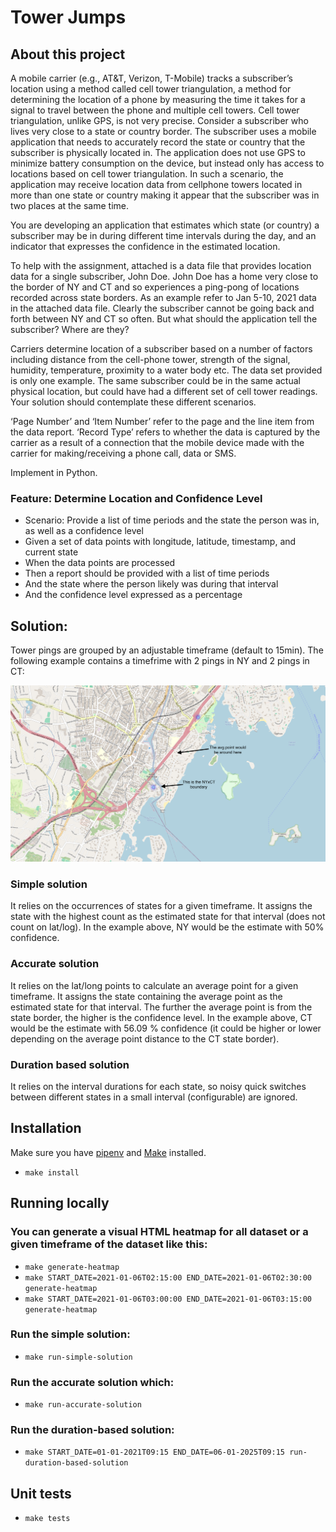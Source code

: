 # Tower Jumps

## About this project
A mobile carrier (e.g., AT&T, Verizon, T-Mobile) tracks a subscriber’s location using a method called cell tower triangulation, a method for determining the location of a phone by measuring the time it takes for a signal to travel between the phone and multiple cell towers. Cell tower triangulation, unlike GPS, is not very precise. Consider a subscriber who lives very close to a state or country border. The subscriber uses a mobile application that needs to accurately record the state or country that the subscriber is physically located in. The application does not use GPS to minimize battery consumption on the device, but instead only has access to locations based on cell tower triangulation. In such a scenario, the application may receive location data from cellphone towers located in more than one state or country making it appear that the subscriber was in two places at the same time.

You are developing an application that estimates which state (or country) a subscriber may be in during different time intervals during the day, and an indicator that expresses the confidence in the estimated location.

To help with the assignment, attached is a data file that provides location data for a single subscriber, John Doe. John Doe has a home very close to the border of NY and CT and so experiences a ping-pong of locations recorded across state borders. As an example refer to Jan 5-10, 2021 data in the attached data file. Clearly the subscriber cannot be going back and forth between NY and CT so often. But what should the application tell the subscriber? Where are they?  

Carriers determine location of a subscriber based on a number of factors including distance from the cell-phone tower, strength of the signal, humidity, temperature, proximity to a water body etc. The data set provided is only one example. The same subscriber could be in the same actual physical location, but could have had a different set of cell tower readings. Your solution should contemplate these different scenarios.  

‘Page Number’ and ‘Item Number’ refer to the page and the line item from the data report. ‘Record Type’ refers to whether the data is captured by the carrier as a result of a connection that the mobile device made with the carrier for making/receiving a phone call, data or SMS. 

Implement in Python.


### Feature: Determine Location and Confidence Level

  - Scenario: Provide a list of time periods and the state the person was in, as well as a confidence level
  - Given a set of data points with longitude, latitude, timestamp, and current state
  - When the data points are processed
  - Then a report should be provided with a list of time periods
  - And the state where the person likely was during that interval
  - And the confidence level expressed as a percentage


## Solution:
Tower pings are grouped by an adjustable timeframe (default to 15min).
The following example contains a timefrime with 2 pings in NY and 2 pings in CT:

![alt text](https://github.com/marcio704/tower-jumps-challenge/blob/main/boundary_towers_in_different_states.png?raw=true)

### Simple solution
It relies on the occurrences of states for a given timeframe. It assigns the state with the highest count as the estimated state for that interval (does not count on lat/log). In the example above, NY would be the estimate with 50% confidence.

### Accurate solution
It relies on the lat/long points to calculate an average point for a given timeframe. It assigns the state containing the average point as the estimated state for that interval. The further the average point is from the state border, the higher is the confidence level. In the example above, CT would be the estimate with 56.09 % confidence (it could be higher or lower depending on the average point distance to the CT state border).


### Duration based solution
It relies on the interval durations for each state, so noisy quick switches between different states in a small interval (configurable) are ignored.

## Installation
Make sure you have [pipenv](https://pipenv.pypa.io/en/latest/) and [Make](https://www.gnu.org/software/make/) installed.

- `make install`

## Running locally

### You can generate a visual HTML heatmap for all dataset or a given timeframe of the dataset like this:

- `make generate-heatmap`
- `make START_DATE=2021-01-06T02:15:00 END_DATE=2021-01-06T02:30:00 generate-heatmap`
- `make START_DATE=2021-01-06T03:00:00 END_DATE=2021-01-06T03:15:00 generate-heatmap`


### Run the simple solution:
- `make run-simple-solution`

### Run the accurate solution which:
- `make run-accurate-solution`

### Run the duration-based solution:
- `make START_DATE=01-01-2021T09:15 END_DATE=06-01-2025T09:15 run-duration-based-solution`

## Unit tests

- `make tests`
